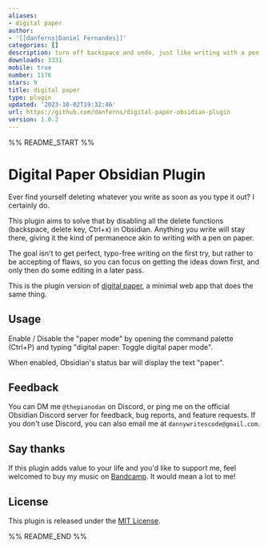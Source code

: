 ```yaml
---
aliases:
- digital paper
author:
- '[[danferns|Daniel Fernandes]]'
categories: []
description: turn off backspace and undo, just like writing with a pen on real paper.
downloads: 3331
mobile: true
number: 1176
stars: 9
title: digital paper
type: plugin
updated: '2023-10-02T19:32:46'
url: https://github.com/danferns/digital-paper-obsidian-plugin
version: 1.0.2
---
```


%% README_START %%

# Digital Paper Obsidian Plugin

Ever find yourself deleting whatever you write as soon as you type it out? I certainly do.

This plugin aims to solve that by disabling all the delete functions (backspace, delete key, Ctrl+x) in Obsidian. Anything you write will stay there, giving it the kind of permanence akin to writing with a pen on paper.

The goal isn't to get perfect, typo-free writing on the first try, but rather to be accepting of flaws, so you can focus on getting the ideas down first, and only then do some editing in a later pass.

This is the plugin version of [digital paper](https://github.com/danferns/digital-paper), a minimal web app that does the same thing.

## Usage

Enable / Disable the "paper mode" by opening the command palette (Ctrl+P) and typing "digital paper: Toggle digital paper mode". 

When enabled, Obsidian's status bar will display the text "paper". 

## Feedback

You can DM me `@thepianodan` on Discord, or ping me on the official Obsidian Discord server for feedback, bug reports, and feature requests. If you don't use Discord, you can also email me at `dannywritescode@gmail.com`. 

## Say thanks

If this plugin adds value to your life and you'd like to support me, feel welcomed to buy my music on [Bandcamp](https://twinklingkites.bandcamp.com/). It would mean a lot to me!

## License

This plugin is released under the [MIT License](LICENSE.md).


%% README_END %%